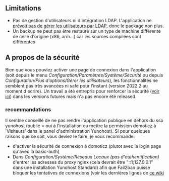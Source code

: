 ## Limitations

* Pas de gestion d'utilisateurs ni d'intégration LDAP. L'application ne [prévoit pas de gérer les utilisateurs par LDAP](https://github.com/domoticz/domoticz/issues/838), donc le package non plus.
* Un backup ne peut pas être restauré sur un type de machine différente de celle d'origine (x86, arm...) car les sources compilées sont différentes

## A propos de la sécurité

Bien que vous pouviez activer une page de connexion dans l'application (soit depuis le menu *Configuration/Paramètres/Système/Sécurité* ou depuis *Configuration/Plus d'options/Gérer les utilisateurs*), les fonctionnalités ne semblent pas très avancées ni safe pour l'instant (version 2022.2 au moment d'écrire). Un travail a été entrepris pour renforcer la sécurité ([voir ici](https://www.domoticz.com/wiki/Security)) dans les versions futures mais n'a pas encore été released.

### recommandations

Il semble conseillé de ne pas rendre l'application publique en dehors du sso yunohost (public = oui à l'installation ou mettre la permission domoticz à 'Visiteurs' dans le panel d'administration Yunohost). Si pour quelques raisons que ce soit, vous deviez le faire, je vous recommande:
 - d'activer la sécurité de connexion à domoticz (plutot avec la login page qu'avec la basic-auth)
 - Dans *Configuration/Système/Réseaux Locaux (pas d'authentification)* d'entrer les adresses du proxy nginx (cela devrait être "::1;127.0.0.1" dans une installation Yunohost Standard) afin que Fail2ban puisse bloquer les tentatives de connexions (voir les dernières lignes de [ce wiki](https://www.domoticz.com/wiki/WebServer_Proxy)
